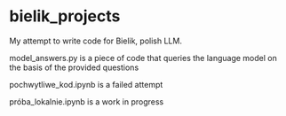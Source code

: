 # bielik_projects

My attempt to write code for Bielik, polish LLM.

model_answers.py is a piece of code that queries the language model on the basis of the provided questions

pochwytliwe_kod.ipynb is a failed attempt

próba_lokalnie.ipynb is a work in progress
